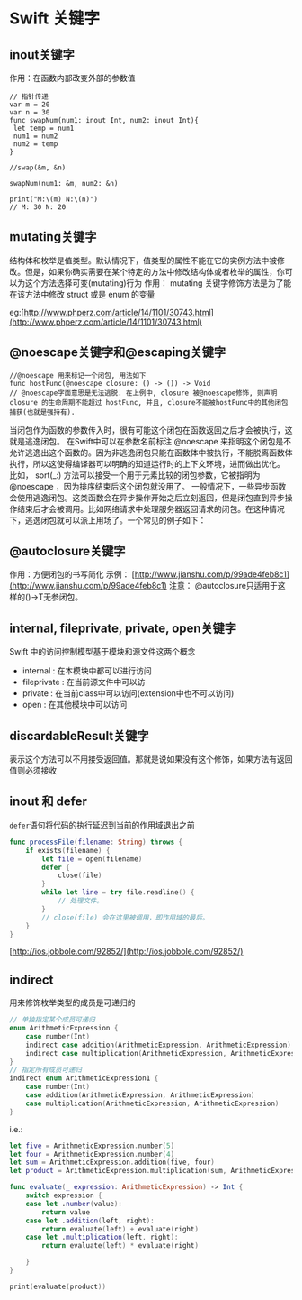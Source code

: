 # Swift 关键字

## inout关键字

作用：在函数内部改变外部的参数值

```text
// 指针传递
var m = 20
var n = 30
func swapNum(num1: inout Int, num2: inout Int){
 let temp = num1
 num1 = num2
 num2 = temp
}

//swap(&m, &n)

swapNum(num1: &m, num2: &n)

print("M:\(m) N:\(n)")
// M: 30 N: 20
```

## mutating关键字

结构体和枚举是值类型。默认情况下，值类型的属性不能在它的实例方法中被修改。但是，如果你确实需要在某个特定的方法中修改结构体或者枚举的属性，你可以为这个方法选择可变\(mutating\)行为 作用： mutating 关键字修饰方法是为了能在该方法中修改 struct 或是 enum 的变量

eg:[http://www.phperz.com/article/14/1101/30743.html](http://www.phperz.com/article/14/1101/30743.html)

## @noescape关键字和@escaping关键字

```text
//@noescape 用来标记一个闭包, 用法如下
func hostFunc(@noescape closure: () -> ()) -> Void
// @noescape字面意思是无法逃脱. 在上例中, closure 被@noescape修饰, 则声明 closure 的生命周期不能超过 hostFunc, 并且, closure不能被hostFunc中的其他闭包捕获(也就是强持有).
```

当闭包作为函数的参数传入时，很有可能这个闭包在函数返回之后才会被执行，这就是逃逸闭包。 在Swift中可以在参数名前标注 @noescape 来指明这个闭包是不允许逃逸出这个函数的。因为非逃逸闭包只能在函数体中被执行，不能脱离函数体执行，所以这使得编译器可以明确的知道运行时的上下文环境，进而做出优化。 比如， sort\(\_:\) 方法可以接受一个用于元素比较的闭包参数，它被指明为 @noescape ，因为排序结束后这个闭包就没用了。 一般情况下，一些异步函数会使用逃逸闭包。这类函数会在异步操作开始之后立刻返回，但是闭包直到异步操作结束后才会被调用。比如网络请求中处理服务器返回请求的闭包。在这种情况下，逃逸闭包就可以派上用场了。一个常见的例子如下：

## @autoclosure关键字

作用：方便闭包的书写简化 示例： [http://www.jianshu.com/p/99ade4feb8c1](http://www.jianshu.com/p/99ade4feb8c1) 注意： @autoclosure只适用于这样的\(\)-&gt;T无参闭包。

## internal, fileprivate, private, open关键字

Swift 中的访问控制模型基于模块和源文件这两个概念

* internal : 在本模块中都可以进行访问
* fileprivate : 在当前源文件中可以访
* private : 在当前class中可以访问\(extension中也不可以访问\)
* open : 在其他模块中可以访问

## discardableResult关键字

表示这个方法可以不用接受返回值。那就是说如果没有这个修饰，如果方法有返回值则必须接收

## inout 和 defer

`defer`语句将代码的执行延迟到当前的作用域退出之前

```swift
func processFile(filename: String) throws {
    if exists(filename) {
        let file = open(filename)
        defer {
            close(file)
        }
        while let line = try file.readline() {
            // 处理文件。
        }
        // close(file) 会在这里被调用，即作用域的最后。
    }
}
```

[http://ios.jobbole.com/92852/](http://ios.jobbole.com/92852/)

## indirect

用来修饰枚举类型的成员是可递归的

```swift
// 单独指定某个成员可递归
enum ArithmeticExpression {
    case number(Int)
    indirect case addition(ArithmeticExpression, ArithmeticExpression)
    indirect case multiplication(ArithmeticExpression, ArithmeticExpression)
}
// 指定所有成员可递归
indirect enum ArithmeticExpression1 {
    case number(Int)
    case addition(ArithmeticExpression, ArithmeticExpression)
    case multiplication(ArithmeticExpression, ArithmeticExpression)
}
```

i.e.:

```swift
let five = ArithmeticExpression.number(5)
let four = ArithmeticExpression.number(4)
let sum = ArithmeticExpression.addition(five, four)
let product = ArithmeticExpression.multiplication(sum, ArithmeticExpression.number(2))

func evaluate(_ expression: ArithmeticExpression) -> Int {
    switch expression {
    case let .number(value):
        return value
    case let .addition(left, right):
        return evaluate(left) + evaluate(right)
    case let .multiplication(left, right):
        return evaluate(left) * evaluate(right)

    }
}

print(evaluate(product))
```

